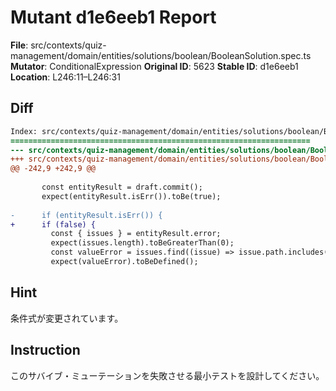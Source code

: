 # Mutant d1e6eeb1 Report

**File**: src/contexts/quiz-management/domain/entities/solutions/boolean/BooleanSolution.spec.ts
**Mutator**: ConditionalExpression
**Original ID**: 5623
**Stable ID**: d1e6eeb1
**Location**: L246:11–L246:31

## Diff

```diff
Index: src/contexts/quiz-management/domain/entities/solutions/boolean/BooleanSolution.spec.ts
===================================================================
--- src/contexts/quiz-management/domain/entities/solutions/boolean/BooleanSolution.spec.ts	original
+++ src/contexts/quiz-management/domain/entities/solutions/boolean/BooleanSolution.spec.ts	mutated #5623
@@ -242,9 +242,9 @@
 
       const entityResult = draft.commit();
       expect(entityResult.isErr()).toBe(true);
 
-      if (entityResult.isErr()) {
+      if (false) {
         const { issues } = entityResult.error;
         expect(issues.length).toBeGreaterThan(0);
         const valueError = issues.find((issue) => issue.path.includes("value"));
         expect(valueError).toBeDefined();
```

## Hint

条件式が変更されています。

## Instruction

このサバイブ・ミューテーションを失敗させる最小テストを設計してください。
